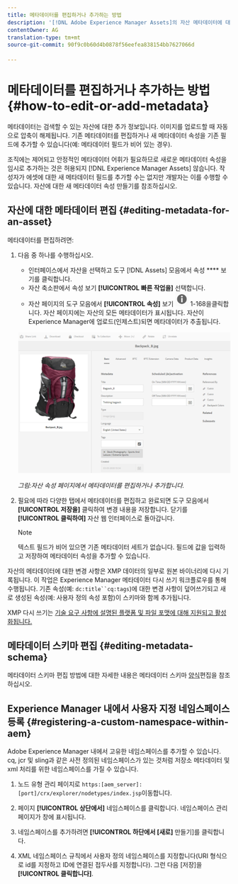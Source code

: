 ```yaml
---
title: 메타데이터를 편집하거나 추가하는 방법
description: '[!DNL Adobe Experience Manager Assets]의 자산 메타데이터에 대해 자산 메타데이터를 편집할 수 있는 다양한 방법을 알아봅니다.'
contentOwner: AG
translation-type: tm+mt
source-git-commit: 90f9c0b60d4b0878f56eefea838154bb7627066d

---
```



# 메타데이터를 편집하거나 추가하는 방법 {#how-to-edit-or-add-metadata}

메타데이터는 검색할 수 있는 자산에 대한 추가 정보입니다. 이미지를 업로드할 때 자동으로 압축이 해제됩니다. 기존 메타데이터를 편집하거나 새 메타데이터 속성을 기존 필드에 추가할 수 있습니다(예: 메타데이터 필드가 비어 있는 경우).

조직에는 제어되고 안정적인 메타데이터 어휘가 필요하므로 새로운 메타데이터 속성을 임시로 추가하는 것은 허용되지 [!DNL Experience Manager Assets] 않습니다. 작성자가 에셋에 대한 새 메타데이터 필드를 추가할 수는 없지만 개발자는 이를 수행할 수 있습니다. 자산에 [](meta-edit.md#editing-metadata-schema)대한 새 메타데이터 속성 만들기를 참조하십시오.

## 자산에 대한 메타데이터 편집 {#editing-metadata-for-an-asset}

메타데이터를 편집하려면:

1. 다음 중 하나를 수행하십시오.

   * 인터페이스에서 자산을 선택하고 도구 [!DNL Assets] 모음에서 속성 **** 보기를 클릭합니다.
   * 자산 축소판에서 속성 보기 **[!UICONTROL 빠른 작업을]** 선택합니다.
   * 자산 페이지의 도구 모음에서 **[!UICONTROL 속성]** 보기 ![변경_](assets/chlimage_1-168.png) 1-168을클릭합니다.
   자산 페이지에는 자산의 모든 메타데이터가 표시됩니다. 자산이 Experience Manager에 업로드(인제스트)되면 메타데이터가 추출됩니다.

   ![자산 속성을 선택하여 메타데이터 보기](assets/asset-metadata.png)

   *그림:자산 속성 페이지에서 메타데이터를 편집하거나 추가합니다.*

1. 필요에 따라 다양한 탭에서 메타데이터를 편집하고 완료되면 도구 모음에서 **[!UICONTROL 저장을]** 클릭하여 변경 내용을 저장합니다. 닫기를 **[!UICONTROL 클릭하여]** 자산 웹 인터페이스로 돌아갑니다.

   >[!NOTE]
   >
   >텍스트 필드가 비어 있으면 기존 메타데이터 세트가 없습니다. 필드에 값을 입력하고 저장하여 메타데이터 속성을 추가할 수 있습니다.

자산의 메타데이터에 대한 변경 사항은 XMP 데이터의 일부로 원본 바이너리에 다시 기록됩니다. 이 작업은 Experience Manager 메타데이터 다시 쓰기 워크플로우를 통해 수행됩니다. 기존 속성(예: `dc:title``cq:tags`)에 대한 변경 사항이 덮어쓰기되고 새로 생성된 속성(예: 사용자 정의 속성 포함)이 스키마와 함께 추가됩니다.

XMP 다시 쓰기는 [기술 요구 사항에 설명된 플랫폼 및 파일 포맷에 대해 지원되고 활성화됩니다.](/help/sites-deploying/technical-requirements.md)

## 메타데이터 스키마 편집 {#editing-metadata-schema}

메타데이터 스키마 편집 방법에 대한 자세한 내용은 메타데이터 스키마 [양식](metadata-schemas.md#edit-metadata-schema-forms)편집을 참조하십시오.

## Experience Manager 내에서 사용자 지정 네임스페이스 등록 {#registering-a-custom-namespace-within-aem}

Adobe Experience Manager 내에서 고유한 네임스페이스를 추가할 수 있습니다. cq, jcr 및 sling과 같은 사전 정의된 네임스페이스가 있는 것처럼 저장소 메타데이터 및 xml 처리를 위한 네임스페이스를 가질 수 있습니다.

1. 노드 유형 관리 페이지로 `https:[aem_server]:[port]/crx/explorer/nodetypes/index.jsp`이동합니다.
1. 페이지 **[!UICONTROL 상단에서]** 네임스페이스를 클릭합니다. 네임스페이스 관리 페이지가 창에 표시됩니다.

1. 네임스페이스를 추가하려면 **[!UICONTROL 하단에서 [새로]** 만들기]를 클릭합니다.
1. XML 네임스페이스 규칙에서 사용자 정의 네임스페이스를 지정합니다(URI 형식으로 id를 지정하고 ID에 연결된 접두사를 지정합니다). 그런 다음 [저장]을 **[!UICONTROL 클릭합니다]**.
